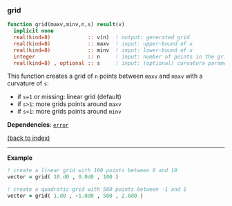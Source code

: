 

### grid

```fortran
function grid(maxv,minv,n,s) result(v)
  implicit none
  real(kind=8)            :: v(n)  ! output: generated grid
  real(kind=8)            :: maxv  ! input: upper-bound of x
  real(kind=8)            :: minv  ! input: lower-bound of x
  integer                 :: n     ! input: number of points in the grid
  real(kind=8) , optional :: s     ! input: (optional) curvatura parameter 
```

This function creates a grid of `n` points between `maxv` and `maxv` with a curvature of `s`:

- if `s=1` or missing: linear grid (default)
- if `s>1`: more grids points around `maxv`
- if `s<1`: more grids points around `minv`

**Dependencies**: [`error`](error.md)

[(back to index)](../index.md)

---

**Example**

```fortran
! create a linear grid with 100 points between 0 and 10
vector = grid( 10.d0 , 0.0d0 , 100 )  

! create a quadratic grid with 500 points between -1 and 1
vector = grid( 1.d0 , -1.0d0 , 500 , 2.0d0 )  
```